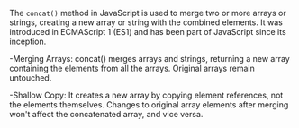 The `concat()` method in JavaScript is used to merge two or more arrays or strings, creating a new array or string with the combined elements. It was introduced in ECMAScript 1 (ES1) and has been part of JavaScript since its inception.

-Merging Arrays: concat() merges arrays and strings, returning a new array containing the elements from all the arrays. Original arrays remain untouched.

-Shallow Copy: It creates a new array by copying element references, not the elements themselves. Changes to original array elements after merging won't affect the concatenated array, and vice versa.


